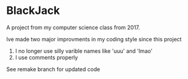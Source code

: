 # BlackJack

A project from my computer science class from 2017. </br>

Ive made two major improvments in my coding style since this project</br>
1. I no longer use silly varible names like 'uuu' and 'lmao' </br>
2. I use comments properly </br>

See remake branch for updated code
